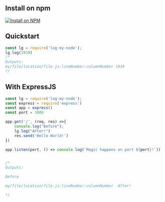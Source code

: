 ## Install on npm

[![Install on NPM](https://cdn.freebiesupply.com/logos/thumbs/1x/npm-logo.png)](https://www.npmjs.com/package/log-my-node)

## Quickstart

```js
const lg = require('log-my-node');
lg.log(1939)
/*
Outputs: 
my/file/location/file.js:lineNumber:columnNumber 1939
*/
```

## With ExpressJS

```js
const lg = require('log-my-node');
const express = require('express')
const app = express()
const port = 3000

app.get('/', (req, res) =>{
    console.log("Before");
    lg.log("After!")
    res.send('Hello World!')
})

app.listen(port, () => console.log(`Magic happens on port ${port}!`))


/*
Outputs: 

Before

my/file/location/file.js:lineNumber:columnNumber  After!

*/
```

